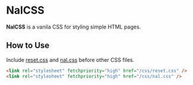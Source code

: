 # NalCSS

**NalCSS** is a vanila CSS for styling simple HTML pages.

## How to Use

Include [reset.css](/site/css/reset.css) and [nal.css](/site/css/nal.css) before other CSS files.

```html
<link rel="stylesheet" fetchpriority="high" href="/css/reset.css" />
<link rel="stylesheet" fetchpriority="high" href="/css/nal.css" />
```
